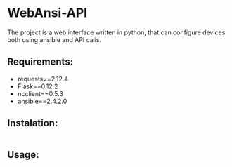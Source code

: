 # WebAnsi-API
The project is a web interface written in python, that can configure devices both using ansible and API calls.

## Requirements:
- requests==2.12.4
- Flask==0.12.2
- ncclient==0.5.3
- ansible==2.4.2.0

## Instalation:
```
```

## Usage:
```
```

